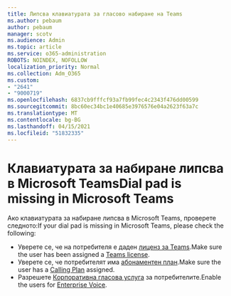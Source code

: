 ```yaml
---
title: Липсва клавиатурата за гласово набиране на Teams
ms.author: pebaum
author: pebaum
manager: scotv
ms.audience: Admin
ms.topic: article
ms.service: o365-administration
ROBOTS: NOINDEX, NOFOLLOW
localization_priority: Normal
ms.collection: Adm_O365
ms.custom:
- "2641"
- "9000719"
ms.openlocfilehash: 6837cb9fffcf93a7fb99fec4c2343f476dd00599
ms.sourcegitcommit: 8bc60ec34bc1e40685e3976576e04a2623f63a7c
ms.translationtype: MT
ms.contentlocale: bg-BG
ms.lasthandoff: 04/15/2021
ms.locfileid: "51832335"
---
```

# <a name="dial-pad-is-missing-in-microsoft-teams"></a><span data-ttu-id="3a9f2-102">Клавиатурата за набиране липсва в Microsoft Teams</span><span class="sxs-lookup"><span data-stu-id="3a9f2-102">Dial pad is missing in Microsoft Teams</span></span> 

<span data-ttu-id="3a9f2-103">Ако клавиатурата за набиране липсва в Microsoft Teams, проверете следното:</span><span class="sxs-lookup"><span data-stu-id="3a9f2-103">If your dial pad is missing in Microsoft Teams, please check the following:</span></span>

- <span data-ttu-id="3a9f2-104">Уверете се, че на потребителя е даден [лиценз за Teams](https://docs.microsoft.com/MicrosoftTeams/assign-teams-licenses).</span><span class="sxs-lookup"><span data-stu-id="3a9f2-104">Make sure the user has been assigned a [Teams license](https://docs.microsoft.com/MicrosoftTeams/assign-teams-licenses).</span></span>
- <span data-ttu-id="3a9f2-105">Уверете се, че потребителят има [абонаментен план](https://docs.microsoft.com/MicrosoftTeams/calling-plan-landing-page).</span><span class="sxs-lookup"><span data-stu-id="3a9f2-105">Make sure the user has a [Calling Plan](https://docs.microsoft.com/MicrosoftTeams/calling-plan-landing-page) assigned.</span></span>
- <span data-ttu-id="3a9f2-106">Разрешете [Корпоративна гласова услуга](https://docs.microsoft.com/skypeforbusiness/skype-for-business-hybrid-solutions/plan-your-phone-system-cloud-pbx-solution/enable-users-for-enterprise-voice-online-and-phone-system-voicemail#to-enable-your-users-for-phone-system-in-office-365-voice-and-voicemail) за потребителите.</span><span class="sxs-lookup"><span data-stu-id="3a9f2-106">Enable the users for [Enterprise Voice](https://docs.microsoft.com/skypeforbusiness/skype-for-business-hybrid-solutions/plan-your-phone-system-cloud-pbx-solution/enable-users-for-enterprise-voice-online-and-phone-system-voicemail#to-enable-your-users-for-phone-system-in-office-365-voice-and-voicemail).</span></span>
